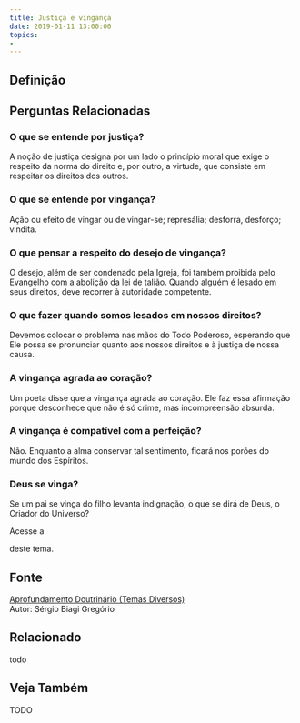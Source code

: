 ```yaml
---
title: Justiça e vingança
date: 2019-01-11 13:00:00
topics: 
- 
---
```


## Definição


## Perguntas Relacionadas

### O que se entende por justiça?
A noção de justiça designa por um lado o princípio moral que exige o
respeito da norma do direito e, por outro, a virtude, que consiste em
respeitar os direitos dos outros.

### O que se entende por vingança?
Ação ou efeito de vingar ou de vingar-se; represália; desforra,
desforço; vindita.

### O que pensar a respeito do desejo de vingança?
O desejo, além de ser condenado pela Igreja, foi também proibida pelo
Evangelho com a abolição da lei de talião. Quando alguém é lesado em
seus direitos, deve recorrer à autoridade competente.

### O que fazer quando somos lesados em nossos direitos?
Devemos colocar o problema nas mãos do Todo Poderoso, esperando que Ele
possa se pronunciar quanto aos nossos direitos e à justiça de nossa
causa.

### A vingança agrada ao coração?
Um poeta disse que a vingança agrada ao coração. Ele faz essa afirmação
porque desconhece que não é só crime, mas incompreensão absurda.

### A vingança é compatível com a perfeição?
Não. Enquanto a alma conservar tal sentimento, ficará nos porões do
mundo dos Espíritos.

### Deus se vinga?
Se um pai se vinga do filho levanta indignação, o que se dirá de Deus, o
Criador do Universo?

Acesse a

deste tema.

## Fonte
[Aprofundamento Doutrinário (Temas Diversos)](https://sites.google.com/view/aprofundamentodoutrinario/justiça-e-vingança)  
Autor: Sérgio Biagi Gregório



## Relacionado
todo

## Veja Também
TODO


